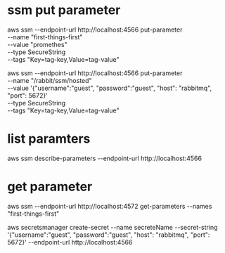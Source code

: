 # ssm put parameter
aws ssm --endpoint-url http://localhost:4566 put-parameter \
    --name "first-things-first"\
    --value "promethes" \
    --type SecureString \
    --tags "Key=tag-key,Value=tag-value"  

aws ssm --endpoint-url http://localhost:4566 put-parameter \
    --name "/rabbit/ssm/hosted"\
    --value '{"username":"guest", "password":"guest", "host": "rabbitmq", "port": 5672}' \
    --type SecureString \
    --tags "Key=tag-key,Value=tag-value"  


#  list paramters
aws ssm describe-parameters --endpoint-url http://localhost:4566

# get parameter
aws ssm --endpoint-url http://localhost:4572 get-parameters --names "first-things-first"


aws secretsmanager create-secret --name secreteName --secret-string '{"username":"guest", "password":"guest", "host": "rabbitmq", "port": 5672}' --endpoint-url http://localhost:4566
